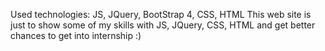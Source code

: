 Used technologies: JS, JQuery, BootStrap 4, CSS, HTML 
This web site is just to show some of my skills with JS, JQuery, CSS, HTML and get better chances to get into internship :)
